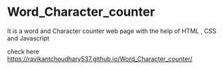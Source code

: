 # Word_Character_counter
It is a word and Character counter web page with the help of HTML , CSS and Javascript

check here https://ravikantchoudhary537.github.io/Word_Character_counter/
